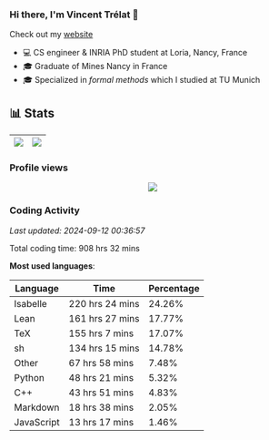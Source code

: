 ### Hi there, I'm Vincent Trélat 👋

Check out my [website](https://vtrelat.github.io)

-   💻 CS engineer & INRIA PhD student at Loria, Nancy, France
-   🎓 Graduate of Mines Nancy in France
-   🎓 Specialized in _formal methods_ which I studied at TU Munich

## 📊 **Stats**

| <img align="center" src="https://readme-stats.clckblog.space/api?username=VTrelat&show_icons=true&include_all_commits=true&theme=tokyonight&hide_border=true" /> | <img align="center" src="https://readme-stats.clckblog.space/api/top-langs/?username=VTrelat&layout=compact&theme=tokyonight&hide_border=true" /> |
| ---------------------------------------------------------------------------------------------------------------------------------------------------------------- | ------------------------------------------------------------------------------------------------------------------------------------------------- |

### Profile views

<p align="center">
 <img src="https://profile-counter.glitch.me/VTrelat/count.svg" />
</p>

<!--automations-->
### Coding Activity
_Last updated: 2024-09-12 00:36:57_

Total coding time: 908 hrs 32 mins

**Most used languages**:

| Language | Time | Percentage |
| ------------- | ------------- | ------------- |
| Isabelle | 220 hrs 24 mins | 24.26% |
| Lean | 161 hrs 27 mins | 17.77% |
| TeX | 155 hrs 7 mins | 17.07% |
| sh | 134 hrs 15 mins | 14.78% |
| Other | 67 hrs 58 mins | 7.48% |
| Python | 48 hrs 21 mins | 5.32% |
| C++ | 43 hrs 51 mins | 4.83% |
| Markdown | 18 hrs 38 mins | 2.05% |
| JavaScript | 13 hrs 17 mins | 1.46% |

